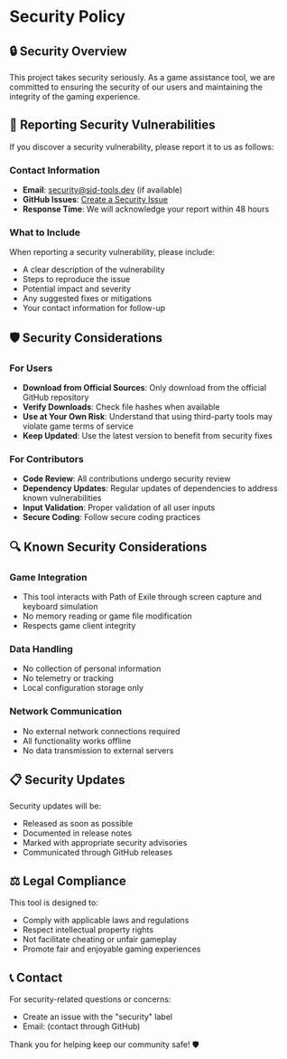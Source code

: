 # Security Policy

## 🔒 Security Overview

This project takes security seriously. As a game assistance tool, we are committed to ensuring the security of our users and maintaining the integrity of the gaming experience.

## 🚨 Reporting Security Vulnerabilities

If you discover a security vulnerability, please report it to us as follows:

### Contact Information

- **Email**: [security@sid-tools.dev](mailto:security@sid-tools.dev) (if available)
- **GitHub Issues**: [Create a Security Issue](https://github.com/Sid-1996/PathofExile-Sid-GameTools_HealthMonitor/issues/new?labels=security&template=security.md)
- **Response Time**: We will acknowledge your report within 48 hours

### What to Include

When reporting a security vulnerability, please include:

- A clear description of the vulnerability
- Steps to reproduce the issue
- Potential impact and severity
- Any suggested fixes or mitigations
- Your contact information for follow-up

## 🛡️ Security Considerations

### For Users

- **Download from Official Sources**: Only download from the official GitHub repository
- **Verify Downloads**: Check file hashes when available
- **Use at Your Own Risk**: Understand that using third-party tools may violate game terms of service
- **Keep Updated**: Use the latest version to benefit from security fixes

### For Contributors

- **Code Review**: All contributions undergo security review
- **Dependency Updates**: Regular updates of dependencies to address known vulnerabilities
- **Input Validation**: Proper validation of all user inputs
- **Secure Coding**: Follow secure coding practices

## 🔍 Known Security Considerations

### Game Integration

- This tool interacts with Path of Exile through screen capture and keyboard simulation
- No memory reading or game file modification
- Respects game client integrity

### Data Handling

- No collection of personal information
- No telemetry or tracking
- Local configuration storage only

### Network Communication

- No external network connections required
- All functionality works offline
- No data transmission to external servers

## 📋 Security Updates

Security updates will be:

- Released as soon as possible
- Documented in release notes
- Marked with appropriate security advisories
- Communicated through GitHub releases

## ⚖️ Legal Compliance

This tool is designed to:

- Comply with applicable laws and regulations
- Respect intellectual property rights
- Not facilitate cheating or unfair gameplay
- Promote fair and enjoyable gaming experiences

## 📞 Contact

For security-related questions or concerns:

- Create an issue with the "security" label
- Email: (contact through GitHub)

Thank you for helping keep our community safe! 🛡️
 
 